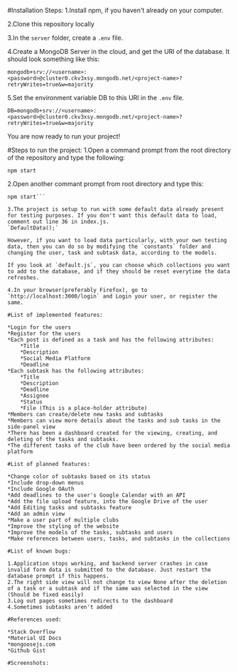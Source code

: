 #Installation Steps:
1.Install npm, if you haven't already on your computer.

2.Clone this repository locally

3.In the `server` folder, create a `.env` file.

4.Create a MongoDB Server in the cloud, and get the URI of the database.
It should look something like this:

`mongodb+srv://<username>:<password>@cluster0.ckv3xsy.mongodb.net/<project-name>?retryWrites=true&w=majority`

5.Set the environment variable DB to this URI in the `.env` file.

`DB=mongodb+srv://<username>:<password>@cluster0.ckv3xsy.mongodb.net/<project-name>?retryWrites=true&w=majority`

You are now ready to run your project!

#Steps to run the project:
1.Open a command prompt from the root directory of the repository and type the following:
```cd client
npm start
```

2.Open another commant prompt from root directory and type this:
```cd server
npm start```

3.The project is setup to run with some default data already present for testing purposes. If you don't want this default data to load, comment out line 36 in index.js.
`DefaultData();`

However, if you want to load data particularly, with your own testing data, then you can do so by modifying the `constants` folder and changing the user, task and subtask data, according to the models.

If you look at `default.js`, you can choose which collections you want to add to the database, and if they should be reset everytime the data refreshes.

4.In your browser(preferably Firefox), go to `http://localhost:3000/login` and Login your user, or register the same.

#List of implemented features:

*Login for the users
*Register for the users
*Each post is defined as a task and has the following attributes:
    *Title
    *Description
    *Social Media Platform
    *Deadline
*Each subtask has the following attributes:
    *Title
    *Description
    *Deadline
    *Assignee
    *Status
    *File (This is a place-holder attribute)
*Members can create/delete new tasks and subtasks
*Members can view more details about the tasks and sub tasks in the side-panel view
*There has been a dashboard created for the viewing, creating, and deleting of the tasks and subtasks.
*The different tasks of the club have been ordered by the social media platform

#List of planned features:

*Change color of subtasks based on its status
*Include drop-down menus
*Include Google OAuth
*Add deadlines to the user's Google Calendar with an API
*Add the file upload feature, into the Google Drive of the user
*Add Editing tasks and subtasks feature
*Add an admin view
*Make a user part of multiple clubs
*Improve the styling of the website
*Improve the models of the tasks, subtasks and users
*Make references between users, tasks, and subtasks in the collections

#List of known bugs:

1.Application stops working, and backend server crashes in case invalid form data is submitted to the database. Just restart the database prompt if this happens.
2.The right side view will not change to view None after the deletion of a task or a subtask and if the same was selected in the view (Should be fixed easily)
3.Log out pages sometimes redirects to the dashboard
4.Sometimes subtasks aren't added

#References used:

*Stack Overflow
*Material UI Docs
*mongoosejs.com
*Github Gist

#Screenshots:

